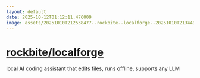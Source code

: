 ```yaml
---
layout: default
date: 2025-10-12T01:12:11.476009
image: assets/20251010T212538477--rockbite--localforge--20251010T213449722--cropped.png
---
```


# [rockbite/localforge](https://github.com/rockbite/localforge)

local AI coding assistant that edits files, runs offline, supports any LLM
